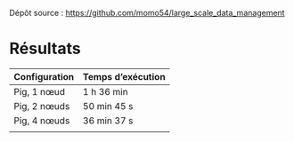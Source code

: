 Dépôt source : https://github.com/momo54/large_scale_data_management

# Résultats

| Configuration | Temps d’exécution |
| ------------- | ----------------- |
| Pig, 1 nœud   | 1 h 36 min        |
| Pig, 2 nœuds  | 50 min 45 s       |
| Pig, 4 nœuds  | 36 min 37 s       |
|               |